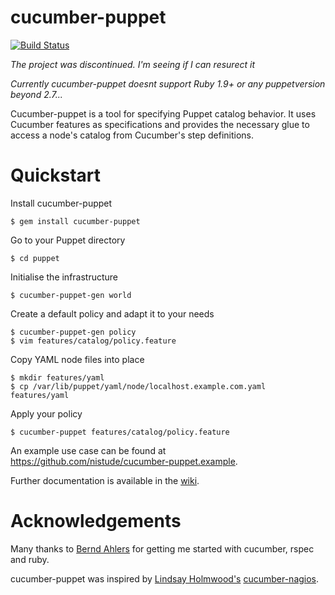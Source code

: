 # cucumber-puppet

[![Build Status](https://travis-ci.org/petems/cucumber-puppet.png?branch=master)](https://travis-ci.org/petems/cucumber-puppet)

*The project was discontinued. I'm seeing if I can resurect it*

*Currently cucumber-puppet doesnt support Ruby 1.9+ or any puppetversion beyond 2.7...*

Cucumber-puppet is a tool for specifying Puppet catalog behavior. It uses
Cucumber features as specifications and provides the necessary glue to access a
node's catalog from Cucumber's step definitions.

# Quickstart

Install cucumber-puppet

    $ gem install cucumber-puppet

Go to your Puppet directory

    $ cd puppet

Initialise the infrastructure

    $ cucumber-puppet-gen world

Create a default policy and adapt it to your needs

    $ cucumber-puppet-gen policy
    $ vim features/catalog/policy.feature

Copy YAML node files into place

    $ mkdir features/yaml
    $ cp /var/lib/puppet/yaml/node/localhost.example.com.yaml features/yaml

Apply your policy

    $ cucumber-puppet features/catalog/policy.feature

An example use case can be found at
https://github.com/nistude/cucumber-puppet.example.

Further documentation is available in the
[wiki](http://projects.puppetlabs.com/projects/cucumber-puppet/wiki/).

# Acknowledgements

Many thanks to [Bernd Ahlers](http://www.ba-net.org/) for getting me started
with cucumber, rspec and ruby.

cucumber-puppet was inspired by
[Lindsay Holmwood's](http://holmwood.id.au/~lindsay/)
[cucumber-nagios](http://auxesis.github.com/cucumber-nagios/).
